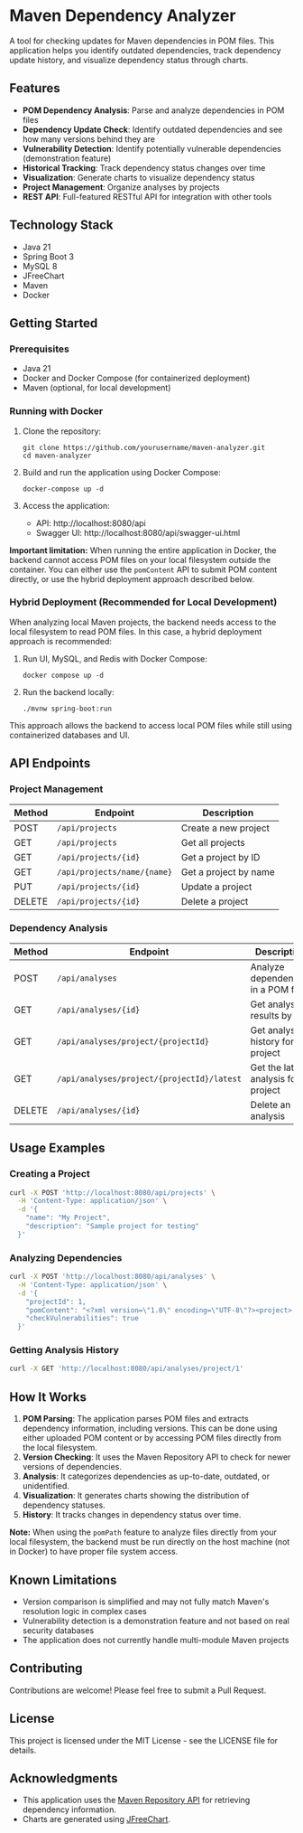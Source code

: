 # Maven Dependency Analyzer

A tool for checking updates for Maven dependencies in POM files. This application helps you identify outdated dependencies, track dependency update history, and visualize dependency status through charts.

## Features

- **POM Dependency Analysis**: Parse and analyze dependencies in POM files
- **Dependency Update Check**: Identify outdated dependencies and see how many versions behind they are
- **Vulnerability Detection**: Identify potentially vulnerable dependencies (demonstration feature)
- **Historical Tracking**: Track dependency status changes over time
- **Visualization**: Generate charts to visualize dependency status
- **Project Management**: Organize analyses by projects
- **REST API**: Full-featured RESTful API for integration with other tools

## Technology Stack

- Java 21
- Spring Boot 3
- MySQL 8
- JFreeChart
- Maven
- Docker

## Getting Started

### Prerequisites

- Java 21
- Docker and Docker Compose (for containerized deployment)
- Maven (optional, for local development)

### Running with Docker

1. Clone the repository:
   ```
   git clone https://github.com/yourusername/maven-analyzer.git
   cd maven-analyzer
   ```

2. Build and run the application using Docker Compose:
   ```
   docker-compose up -d
   ```

3. Access the application:
   - API: http://localhost:8080/api
   - Swagger UI: http://localhost:8080/api/swagger-ui.html

**Important limitation:** When running the entire application in Docker, the backend cannot access POM files on your local filesystem outside the container. You can either use the `pomContent` API to submit POM content directly, or use the hybrid deployment approach described below.

### Hybrid Deployment (Recommended for Local Development)

When analyzing local Maven projects, the backend needs access to the local filesystem to read POM files. In this case, a hybrid deployment approach is recommended:

1. Run UI, MySQL, and Redis with Docker Compose:
   ```
   docker compose up -d
   ```

2. Run the backend locally:
   ```
   ./mvnw spring-boot:run
   ```

This approach allows the backend to access local POM files while still using containerized databases and UI.

## API Endpoints

### Project Management

| Method | Endpoint | Description |
|--------|----------|-------------|
| POST | `/api/projects` | Create a new project |
| GET | `/api/projects` | Get all projects |
| GET | `/api/projects/{id}` | Get a project by ID |
| GET | `/api/projects/name/{name}` | Get a project by name |
| PUT | `/api/projects/{id}` | Update a project |
| DELETE | `/api/projects/{id}` | Delete a project |

### Dependency Analysis

| Method | Endpoint | Description |
|--------|----------|-------------|
| POST | `/api/analyses` | Analyze dependencies in a POM file |
| GET | `/api/analyses/{id}` | Get analysis results by ID |
| GET | `/api/analyses/project/{projectId}` | Get analysis history for a project |
| GET | `/api/analyses/project/{projectId}/latest` | Get the latest analysis for a project |
| DELETE | `/api/analyses/{id}` | Delete an analysis |

## Usage Examples

### Creating a Project

```bash
curl -X POST 'http://localhost:8080/api/projects' \
  -H 'Content-Type: application/json' \
  -d '{
    "name": "My Project",
    "description": "Sample project for testing"
  }'
```

### Analyzing Dependencies

```bash
curl -X POST 'http://localhost:8080/api/analyses' \
  -H 'Content-Type: application/json' \
  -d '{
    "projectId": 1,
    "pomContent": "<?xml version=\"1.0\" encoding=\"UTF-8\"?><project>...</project>",
    "checkVulnerabilities": true
  }'
```

### Getting Analysis History

```bash
curl -X GET 'http://localhost:8080/api/analyses/project/1'
```

## How It Works

1. **POM Parsing**: The application parses POM files and extracts dependency information, including versions. This can be done using either uploaded POM content or by accessing POM files directly from the local filesystem.
2. **Version Checking**: It uses the Maven Repository API to check for newer versions of dependencies.
3. **Analysis**: It categorizes dependencies as up-to-date, outdated, or unidentified.
4. **Visualization**: It generates charts showing the distribution of dependency statuses.
5. **History**: It tracks changes in dependency status over time.

**Note:** When using the `pomPath` feature to analyze files directly from your local filesystem, the backend must be run directly on the host machine (not in Docker) to have proper file system access.

## Known Limitations

- Version comparison is simplified and may not fully match Maven's resolution logic in complex cases
- Vulnerability detection is a demonstration feature and not based on real security databases
- The application does not currently handle multi-module Maven projects

## Contributing

Contributions are welcome! Please feel free to submit a Pull Request.

## License

This project is licensed under the MIT License - see the LICENSE file for details.

## Acknowledgments

- This application uses the [Maven Repository API](https://central.sonatype.org/search/rest-api-guide/) for retrieving dependency information.
- Charts are generated using [JFreeChart](https://www.jfree.org/jfreechart/). 